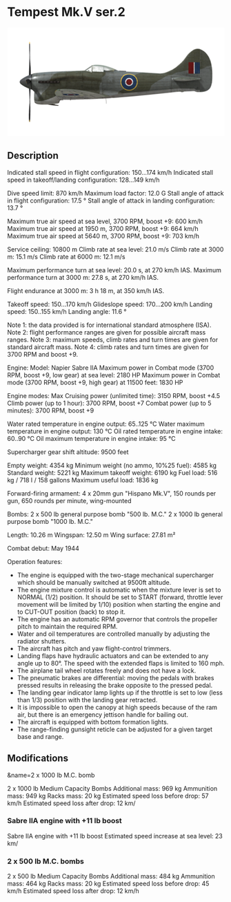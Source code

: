 # Tempest Mk.V ser.2

![tempestmkvs2](../images/tempestmkvs2.png)

## Description

Indicated stall speed in flight configuration: 150...174 km/h
Indicated stall speed in takeoff/landing configuration: 128...149 km/h

Dive speed limit: 870 km/h
Maximum load factor: 12.0 G
Stall angle of attack in flight configuration: 17.5 °
Stall angle of attack in landing configuration: 13.7 °

Maximum true air speed at sea level, 3700 RPM, boost +9: 600 km/h
Maximum true air speed at 1950 m, 3700 RPM, boost +9: 664 km/h
Maximum true air speed at 5640 m, 3700 RPM, boost +9: 703 km/h

Service ceiling: 10800 m
Climb rate at sea level: 21.0 m/s
Climb rate at 3000 m: 15.1 m/s
Climb rate at 6000 m: 12.1 m/s

Maximum performance turn at sea level: 20.0 s, at 270 km/h IAS.
Maximum performance turn at 3000 m: 27.8 s, at 270 km/h IAS.

Flight endurance at 3000 m: 3 h 18 m, at 350 km/h IAS.

Takeoff speed: 150...170 km/h
Glideslope speed: 170...200 km/h
Landing speed: 150..155 km/h
Landing angle: 11.6 °

Note 1: the data provided is for international standard atmosphere (ISA).
Note 2: flight performance ranges are given for possible aircraft mass ranges.
Note 3: maximum speeds, climb rates and turn times are given for standard aircraft mass.
Note 4: climb rates and turn times are given for 3700 RPM and boost +9.

Engine:
Model: Napier Sabre IIA
Maximum power in Combat mode (3700 RPM, boost +9, low gear) at sea level: 2180 HP
Maximum power in Combat mode (3700 RPM, boost +9, high gear) at 11500 feet: 1830 HP

Engine modes:
Max Cruising power (unlimited time): 3150 RPM, boost +4.5
Climb power (up to 1 hour): 3700 RPM, boost +7
Combat power (up to 5 minutes): 3700 RPM, boost +9

Water rated temperature in engine output: 65..125 °C
Water maximum temperature in engine output: 130 °C
Oil rated temperature in engine intake: 60..90 °C
Oil maximum temperature in engine intake: 95 °C

Supercharger gear shift altitude: 9500 feet

Empty weight: 4354 kg
Minimum weight (no ammo, 10%25 fuel): 4585 kg
Standard weight: 5221 kg
Maximum takeoff weight: 6190 kg
Fuel load: 516 kg / 718 l / 158 gallons
Maximum useful load: 1836 kg

Forward-firing armament:
4 x 20mm gun "Hispano Mk.V", 150 rounds per gun, 650 rounds per minute, wing-mounted

Bombs:
2 x 500 lb general purpose bomb "500 lb. M.C."
2 x 1000 lb general purpose bomb "1000 lb. M.C."

Length: 10.26 m
Wingspan: 12.50 m
Wing surface: 27.81 m²

Combat debut: May 1944

Operation features:
- The engine is equipped with the two-stage mechanical supercharger which should be manually switched at 9500ft altitude.
- The engine mixture control is automatic when the mixture lever is set to NORMAL (1/2) position. It should be set to START (forward, throttle lever movement will be limited by 1/10) position when starting the engine and to CUT-OUT position (back) to stop it.
- The engine has an automatic RPM governor that controls the propeller pitch to maintain the required RPM. 
- Water and oil temperatures are controlled manually by adjusting the radiator shutters.
- The aircraft has pitch and yaw flight-control trimmers.
- Landing flaps have hydraulic actuators and can be extended to any angle up to 80°. The speed with the extended flaps is limited to 160 mph.
- The airplane tail wheel rotates freely and does not have a lock.
- The pneumatic brakes are differential: moving the pedals with brakes pressed results in releasing the brake opposite to the pressed pedal.
- The landing gear indicator lamp lights up if the throttle is set to low (less than 1/3) position with the landing gear retracted.
- It is impossible to open the canopy at high speeds because of the ram air, but there is an emergency jettison handle for bailing out.
- The aircraft is equipped with bottom formation lights.
- The range-finding gunsight reticle can be adjusted for a given target base and range.

## Modifications
&name=2 x 1000 lb M.C. bomb

2 x 1000 lb Medium Capacity Bombs
Additional mass: 969 kg
Ammunition mass: 949 kg
Racks mass: 20 kg
Estimated speed loss before drop: 57 km/h
Estimated speed loss after drop: 12 km/
### Sabre IIA engine with +11 lb boost

Sabre IIA engine with +11 lb boost
Estimated speed increase at sea level: 23 km/
### 2 x 500 lb M.C. bombs

2 x 500 lb Medium Capacity Bombs
Additional mass: 484 kg
Ammunition mass: 464 kg
Racks mass: 20 kg
Estimated speed loss before drop: 45 km/h
Estimated speed loss after drop: 12 km/h